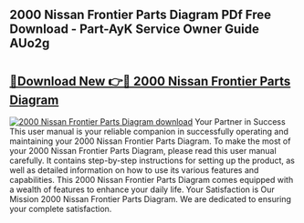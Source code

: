 ## 2000 Nissan Frontier Parts Diagram PDf Free Download - Part-AyK Service Owner Guide AUo2g

# <h2><a href="http://dfqb7j.blite.top/?on=2000+Nissan+Frontier+Parts+Diagram">🔗Download New 👉🔴 2000 Nissan Frontier Parts Diagram</a></h2>

[![2000 Nissan Frontier Parts Diagram download](https://i.imgur.com/lujVjoI.png)](http://dfqb7j.blite.top/?on=2000+Nissan+Frontier+Parts+Diagram)
Your Partner in Success This user manual is your reliable companion in successfully operating and maintaining your 2000 Nissan Frontier Parts Diagram. To make the most of your 2000 Nissan Frontier Parts Diagram, please read this user manual carefully. It contains step-by-step instructions for setting up the product, as well as detailed information on how to use its various features and capabilities. This 2000 Nissan Frontier Parts Diagram comes equipped with a wealth of features to enhance your daily life. Your Satisfaction is Our Mission 2000 Nissan Frontier Parts Diagram. We are dedicated to ensuring your complete satisfaction.

